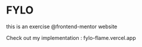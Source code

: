 # FYLO

this is an exercise @frontend-mentor website

Check out my implementation : fylo-flame.vercel.app
